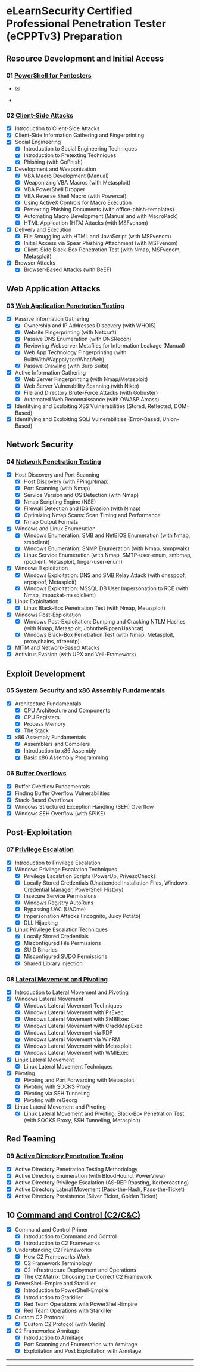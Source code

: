 # eLearnSecurity Certified Professional Penetration Tester (eCPPTv3) Preparation

## Resource Development and Initial Access

### 01 [PowerShell for Pentesters](./01_powershell_for_pentesters.md)

- [x]
- 

### 02 [Client-Side Attacks](./02_client_side_attacks.md)

- [x] Introduction to Client-Side Attacks
- [x] Client-Side Information Gathering and Fingerprinting
- [x] Social Engineering
	- [x] Introduction to Social Engineering Techniques
	- [x] Introduction to Pretexting Techniques
	- [x] Phishing (with GoPhish)
- [x] Development and Weaponization 
	- [x] VBA Macro Development (Manual)
	- [x] Weaponizing VBA Macros (with Metasploit)
	- [x] VBA PowerShell Dropper
	- [x] VBA Reverse Shell Macro (with Powercat)
	- [x] Using ActiveX Controls for Macro Execution
	- [x] Pretexting Phishing Documents (with office-phish-templates)
	- [x] Automating Macro Development (Manual and with MacroPack)
	- [x] HTML Application (HTA) Attacks (with MSFvenom)
- [x] Delivery and Execution
	- [x] File Smuggling with HTML and JavaScript (with MSFvenom)
	- [x] Initial Access via Spear Phishing Attachment (with MSFvenom)
	- [x] Client-Side Black-Box Penetration Test (with Nmap, MSFvenom, Metasploit)
- [x] Browser Attacks
	- [x] Browser-Based Attacks (with BeEF)

## Web Application Attacks

### 03 [Web Application Penetration Testing](./03_web_application_penetration_testing.md)

- [x] Passive Information Gathering
	- [x] Ownership and IP Addresses Discovery (with WHOIS)
	- [x] Website Fingerprinting (with Netcraft)
	- [x] Passive DNS Enumeration (with DNSRecon)
	- [x] Reviewing Webserver Metafiles for Information Leakage (Manual)
	- [x] Web App Technology Fingerprinting (with BuiltWith/Wappalyzer/WhatWeb)
	- [x] Passive Crawling (with Burp Suite)
- [x] Active Information Gathering
	- [x] Web Server Fingerprinting (with Nmap/Metasploit)
	- [x] Web Server Vulnerability Scanning (with Nikto)
	- [x] File and Directory Brute-Force Attacks (with Gobuster)
	- [x] Automated Web Reconnaissance (with OWASP Amass)
- [x] Identifying and Exploiting XSS Vulnerabilities (Stored, Reflected, DOM-Based)
- [x] Identifying and Exploiting SQLi Vulnerabilities (Error-Based, Union-Based)

## Network Security

### 04 [Network Penetration Testing](./04_network_penetration_testing.md)

- [x] Host Discovery and Port Scanning
	- [x] Host Discovery (with FPing/Nmap)
	- [x] Port Scanning (with Nmap)
	- [x] Service Version and OS Detection (with Nmap)
	- [x] Nmap Scripting Engine (NSE)
	- [x] Firewall Detection and IDS Evasion (with Nmap)
	- [x] Optimizing Nmap Scans: Scan Timing and Performance
	- [x] Nmap Output Formats
- [x] Windows and Linux Enumeration
	- [x] Windows Enumeration: SMB and NetBIOS Enumeration (with Nmap, smbclient)
	- [x] Windows Enumeration: SNMP Enumeration (with Nmap, snmpwalk)
	- [x] Linux Service Enumeration (with Nmap, SMTP-user-enum, smbmap, rpcclient, Metasploit, finger-user-enum)
- [x] Windows Exploitation
	- [x] Windows Exploitation: DNS and SMB Relay Attack (with dnsspoof, arpspoof, Metasploit)
	- [x] Windows Exploitation: MSSQL DB User Impersonation to RCE (with Nmap, impacket-mssqlclient)
- [x] Linux Exploitation
	- [x] Linux Black-Box Penetration Test (with Nmap, Metasploit)
- [x] Windows Post-Exploitation
	- [x] Windows Post-Exploitation: Dumping and Cracking NTLM Hashes (with Nmap, Metasploit, JohntheRipper/Hashcat)
	- [x] Windows Black-Box Penetration Test (with Nmap, Metasploit, proxychains, xfreerdp)
- [x] MITM and Network-Based Attacks
- [x] Antivirus Evasion (with UPX and Veil-Framework)

## Exploit Development

### 05 [System Security and x86 Assembly Fundamentals](./05_system_security_and_x86_assembly_fundamentals.md)

- [x] Architecture Fundamentals
	- [x] CPU Architecture and Components
	- [x] CPU Registers
	- [x] Process Memory
	- [x] The Stack
- [x] x86 Assembly Fundamentals
	- [x] Assemblers and Compilers
	- [x] Introduction to x86 Assembly
	- [x] Basic x86 Assembly Programming

### 06 [Buffer Overflows](./06_buffer_overflows.md)

- [x] Buffer Overflow Fundamentals
- [x] Finding Buffer Overflow Vulnerabilities
- [x] Stack-Based Overflows
- [x] Windows Structured Exception Handling (SEH) Overflow
- [x] Windows SEH Overflow (with SPIKE)

## Post-Exploitation

### 07 [Privilege Escalation](./07_privilege_escalation.md)

- [x] Introduction to Privilege Escalation
- [x] Windows Privilege Escalation Techniques
	- [x] Privilege Escalation Scripts (PowerUp, PrivescCheck)
	- [x] Locally Stored Credentials (Unattended Installation Files, Windows Credential Manager, PowerShell History)
	- [x] Insecure Service Permissions
	- [x] Windows Registry AutoRuns
	- [x] Bypassing UAC (UACme)
	- [x] Impersonation Attacks (Incognito, Juicy Potato)
	- [x] DLL Hijacking
- [x] Linux Privilege Escalation Techniques
	- [x] Locally Stored Credentials
	- [x] Misconfigured File Permissions
	- [x] SUID Binaries
	- [x] Misconfigured SUDO Permissions
	- [x] Shared Library Injection

### 08 [Lateral Movement and Pivoting](./08_lateral_movement_and_pivoting.md)

- [x] Introduction to Lateral Movement and Pivoting
- [x] Windows Lateral Movement
	- [x] Windows Lateral Movement Techniques
	- [x] Windows Lateral Movement with PsExec
	- [x] Windows Lateral Movement with SMBExec
	- [x] Windows Lateral Movement with CrackMapExec
	- [x] Windows Lateral Movement via RDP
	- [x] Windows Lateral Movement via WinRM
	- [x] Windows Lateral Movement with Metasploit
	- [x] Windows Lateral Movement with WMIExec
- [x] Linux Lateral Movement
	- [x] Linux Lateral Movement Techniques
- [x] Pivoting
	- [x] Pivoting and Port Forwarding with Metasploit
	- [x] Pivoting with SOCKS Proxy
	- [x] Pivoting via SSH Tunneling
	- [x] Pivoting with reGeorg
- [x] Linux Lateral Movement and Pivoting
	- [x] Linux Lateral Movement and Pivoting: Black-Box Penetration Test (with SOCKS Proxy, SSH Tunneling, Metasploit)

## Red Teaming

### 09 [Active Directory Penetration Testing](./09_active_directory_penetration_testing.md)

- [x] Active Directory Penetration Testing Methodology
- [x] Active Directory Enumeration (with BloodHound, PowerView)
- [x] Active Directory Privilege Escalation (AS-REP Roasting, Kerberoasting)
- [x] Active Directory Lateral Movement (Pass-the-Hash, Pass-the-Ticket)
- [x] Active Directory Persistence (Silver Ticket, Golden Ticket)

## 10 [Command and Control (C2/C&C)](./10_command_and_control.md)

- [x] Command and Control Primer
	- [x] Introduction to Command and Control
	- [x] Introduction to C2 Frameworks
- [x] Understanding C2 Frameworks
	- [x] How C2 Frameworks Work
	- [x] C2 Framework Terminology
	- [x] C2 Infrastructure Deployment and Operations
	- [x] The C2 Matrix: Choosing the Correct C2 Framework
- [x] PowerShell-Empire and Starkiller
	- [x] Introduction to PowerShell-Empire
	- [x] Introduction to Starkiller
	- [x] Red Team Operations with PowerShell-Empire
	- [x] Red Team Operations with Starkiller
- [x] Custom C2 Protocol
	- [x] Custom C2 Protocol (with Merlin)
- [x] C2 Frameworks: Armitage
	- [x] Introduction to Armitage
	- [x] Port Scanning and Enumeration with Armitage
	- [x] Exploitation and Post Exploitation with Armitage

---
---
